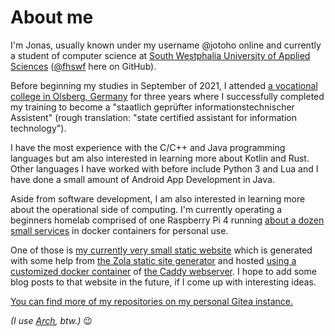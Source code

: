 # About me

I'm Jonas, usually known under my username @jotoho online and currently a student of computer science at
[South Westphalia University of Applied Sciences](https://www.fh-swf.de/en/international_3/index.php)
([@fhswf](https://github.com/fhswf) here on GitHub).

Before beginning my studies in September of 2021, I attended [a vocational college in Olsberg,
Germany](https://www.berufskolleg-olsberg.de) for three years where I successfully completed my
training to become a "staatlich geprüfter informationstechnischer Assistent"
(rough translation: "state certified assistant for information technology").

I have the most experience with the C/C++ and Java programming languages but am also interested in
learning more about Kotlin and Rust. Other languages I have worked with before include Python 3 and
Lua and I have done a small amount of Android App Development in Java.

Aside from software development, I am also interested in learning more about the operational side
of computing. I'm currently operating a beginners homelab comprised of one Raspberry Pi 4 running
[about a dozen small services](https://www.jotoho.de/servers/) in docker containers for personal use.

One of those is [my currently very small static website](https://www.jotoho.de) which is
generated with some help from [the Zola static site generator](https://www.getzola.org) and hosted
[using a customized docker container](https://gitea.jotoho.de/jotoho/site-deployer)
of [the Caddy webserver](https://caddyserver.com). I hope to add some blog posts to that website in
the future, if I come up with interesting ideas.

[You can find more of my repositories on my personal Gitea instance.](https://gitea.jotoho.de)

*(I use [Arch](https://archlinux.org), btw.)* 😉
